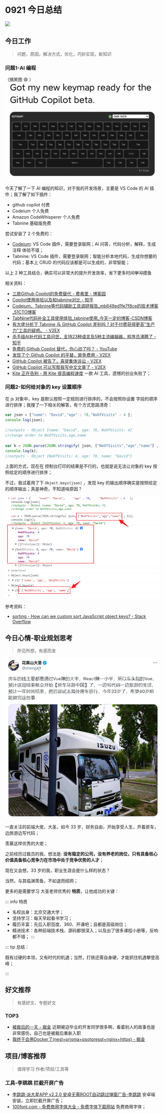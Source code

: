 
# 0921 今日总结

![](http://h2.ioliu.cn/bing/NobelNorway_ZH-CN9824054026_1920x1080.jpg)



## 今日工作
> 问题，原因，解决方式，优化，巧妙实现，新知识

### 问题1-AI 编程

（搞笑图 :smile: ）
![](./imgs/copilot.png)

今天了解了一下 AI 编程的知识，对于我的开发场景，主要是 VS Code 的 AI 插件；我了解了如下插件：

- github copilot 付费
- Codeium 个人免费
- Amazon CodeWhisperer 个人免费
- Tabnine 基础版免费

尝试安装了 2 个免费的：

- [Codeium](https://codeium.com/): VS Code 插件，需要登录联网；AI 问答，代码分析，解释，生成 注释 体验不错；
- Tabnine: VS Code 插件，需要登录联网；智能分析本地代码，生成你想要的代码；基本上 CRUD 的代码应该都是可以生成的，非常智能；

以上 2 种工具结合，确实可以非常大的提升开发效率，省下更多时间~~学习~~摸鱼



相关资料：

- [三款Github Copilot的免费替代 - 费弗里 - 博客园](https://www.cnblogs.com/feffery/p/17428388.html)
- [Copilot使用体验以及和tabnine对比 - 知乎](https://zhuanlan.zhihu.com/p/569496874)
- [Codeium、Tabnine等代码辅助工具调研报告_mb649ed1fe7f8ce的技术博客_51CTO博客](https://blog.51cto.com/u_16175868/6782927)
- [TabNine代码补全工具使用体验_tabnine使用_今天一定的博客-CSDN博客](https://blog.csdn.net/weixin_41852068/article/details/119806481)
- [有大佬分析下 Tabnine 与 GitHub Copilot 差别吗？对于付费获得更高"生产力"工具的疑惑。 - V2EX](https://www.v2ex.com/t/861808)
- [杀手级AI补代码工具问世，支持23种语言及5种主流编辑器，程序员沸腾了 - 知乎](https://zhuanlan.zhihu.com/p/73811872)
- [免费的 Github Copilot 替代，你心动了吗？ - YouTube](https://www.youtube.com/watch?v=99Ke2S-l49c)
- [发现了个 Github Copilot 的平替，能免费用 - V2EX](https://www.v2ex.com/t/891044)
- [GitHub Copilot 被告了，喜提集体诉讼 - V2EX](https://www.v2ex.com/t/892682#r_12308066)
- [GitHub Copilot 可以写帮我写中文文章了 - V2EX](https://www.v2ex.com/t/814689)
- [Kite 正在告别 - 用 Kite 提高编程速度](https://www.kite.com/blog/product/kite-is-saying-farewell/) 一款 AI 工具，遗憾的创业失败了；


### 问题2-如何给对象的 key 设置顺序

在 js 对象中，key 是默认按照一定规则进行排序的，不会按照你设置 字段的顺序进行排序；我搜了一下相关的解答，有个方式思路清奇：

```js
var json = {"name": "David","age" : 78,"NoOfVisits" : 4 };
console.log(json);

//outputs - Object {name: "David", age: 78, NoOfVisits: 4}
//change order to NoOfVisits,age,name

var k = JSON.parse(JSON.stringify( json, ["NoOfVisits","age","name"] , 4));
console.log(k);
//outputs - Object {NoOfVisits: 4, age: 78, name: "David"} 
```

上面的方式，现在在 控制台打印的结果是不行的，也就是说无法让对象的 key 按照给定的顺序进行排序；

不过，我试着用了下 `Object.keys(json)` ，发现 key 的输出顺序确实是按照给定的顺序输出；真是神奇，不知道啥原因？

![Alt text](./imgs/object-key-order.png)

参考资料：

- [sorting - How can we custom sort JavaScript object keys? - Stack Overflow](https://stackoverflow.com/questions/37056250/how-can-we-custom-sort-javascript-object-keys)



## 今日心情-职业规划思考
> 所见所想，有感而发

![Alt text](./imgs/dasheng.png)

一直关注的前端大佬，大圣，如今 33 岁，财务自由，开始享受人生，开着房车，边旅游边写代码；

羡慕这样优秀的大佬；

之前经历过裁员的我，想法是: **没有稳定的公司，没有养老的岗位，只有具备核心价值具备核心竞争力在市场中处于竞争优势的人才**；

现在又会想，33 岁的我，职业生涯会是什么样的状态？

当然，与其临渊羡鱼，不如退而结网；

更多的是需要学习 大圣老师优秀的 **特质**，让他成功的关键：

::: info 特质
- 名校出身：北京交通大学；
- 坚持学习：每天早起看书学习；
- 履历丰富：先后入职百度、360、开课吧；且都是高级岗位；
- 精进技术：各种前端技术栈、源码都很深入；以及出了很多课程小册等，反响都不错；
:::

::: tip 总结：

既有过硬的本领，又有时代的机遇；当然，打铁还需自身硬，才能抓住机遇攀登高峰；

:::

## 好文推荐
> 有感好文，专题好文

### TOP3
- [被裁后的一天 - 掘金](https://juejin.cn/post/7270831230069243961) 近期被迫毕业的开发同学很多啊，看着别人的故事也是非常感伤，自己也是被裁后重新入职
- [我终于会用Docker了(nest+prisma+psotgresql+nginx+https) - 掘金](https://juejin.cn/post/7222840421542936634)



## 项目/博客推荐
> 值得学习 作者/项目/工具等


### 工具-李跳跳 拦截开屏广告

- [李跳跳·派大星APP v2.2.0 安卓无需ROOT自动跳过弹窗广告-李跳跳](https://www.litiaotiao.com/litiaotiao.html) 安卓端安装，立即拦截开屏广告；
- [100font.com - 免费商用字体大全 - 免费字体下载网站](https://www.100font.com/) 免费商用字体；